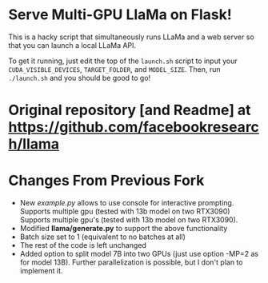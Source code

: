 
# Serve Multi-GPU LlaMa  on Flask!

This is a hacky script that simultaneously runs LLaMa and a web server so that you can launch a local LLaMa API. 

To get it running, just edit the top of the `launch.sh` script to input your `CUDA_VISIBLE_DEVICES`, `TARGET_FOLDER`, and `MODEL_SIZE`. Then, run `./launch.sh` and you should be good to go!

# Original repository [and Readme] at https://github.com/facebookresearch/llama

# Changes From Previous Fork
- New *example.py* allows to use console for interactive prompting. Supports multiple gpu (tested with 13b model on two RTX3090)
Supports multiple gpu's (tested with 13b model on two RTX3090).
- Modified **llama/generate.py** to support the above functionality
- Batch size set to 1 (equivalent to no batches at all)
- The rest of the code is left unchanged
- Added option to split model 7B into two GPUs (just use option -MP=2 as for model 13B). Further parallelization is possible, but I don't plan to implement it.

